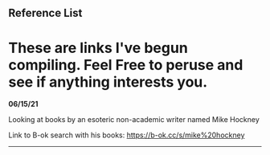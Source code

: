 ## Reference List
# These are links I've begun compiling. Feel Free to peruse and see if anything interests you.

**06/15/21**

Looking at books by an esoteric non-academic writer named Mike Hockney

Link to B-ok search with his books:
https://b-ok.cc/s/mike%20hockney

____________________________________
